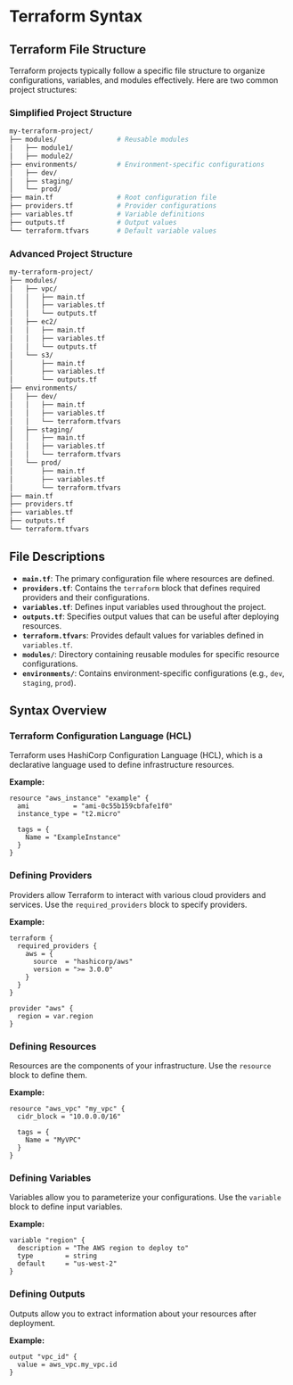# Terraform Syntax

## **Terraform File Structure**

Terraform projects typically follow a specific file structure to organize configurations, variables, and modules effectively. Here are two common project structures:

### Simplified Project Structure

```bash
my-terraform-project/
├── modules/               # Reusable modules
│   ├── module1/
│   ├── module2/
├── environments/          # Environment-specific configurations
│   ├── dev/
│   ├── staging/
│   └── prod/
├── main.tf                # Root configuration file
├── providers.tf           # Provider configurations
├── variables.tf           # Variable definitions
├── outputs.tf             # Output values
└── terraform.tfvars       # Default variable values
```

### Advanced Project Structure

```txt
my-terraform-project/
├── modules/
│   ├── vpc/
│   │   ├── main.tf
│   │   ├── variables.tf
│   │   └── outputs.tf
│   ├── ec2/
│   │   ├── main.tf
│   │   ├── variables.tf
│   │   └── outputs.tf
│   └── s3/
│       ├── main.tf
│       ├── variables.tf
│       └── outputs.tf
├── environments/
│   ├── dev/
│   │   ├── main.tf
│   │   ├── variables.tf
│   │   └── terraform.tfvars
│   ├── staging/
│   │   ├── main.tf
│   │   ├── variables.tf
│   │   └── terraform.tfvars
│   └── prod/
│       ├── main.tf
│       ├── variables.tf
│       └── terraform.tfvars
├── main.tf
├── providers.tf
├── variables.tf
├── outputs.tf
└── terraform.tfvars
```

## **File Descriptions**

- **`main.tf`**: The primary configuration file where resources are defined.
- **`providers.tf`**: Contains the `terraform` block that defines required providers and their configurations.
- **`variables.tf`**: Defines input variables used throughout the project.
- **`outputs.tf`**: Specifies output values that can be useful after deploying resources.
- **`terraform.tfvars`**: Provides default values for variables defined in `variables.tf`.
- **`modules/`**: Directory containing reusable modules for specific resource configurations.
- **`environments/`**: Contains environment-specific configurations (e.g., `dev`, `staging`, `prod`).

## **Syntax Overview**

### **Terraform Configuration Language (HCL)**

Terraform uses HashiCorp Configuration Language (HCL), which is a declarative language used to define infrastructure resources.

**Example:**

```hcl
resource "aws_instance" "example" {
  ami           = "ami-0c55b159cbfafe1f0"
  instance_type = "t2.micro"

  tags = {
    Name = "ExampleInstance"
  }
}
```

### **Defining Providers**

Providers allow Terraform to interact with various cloud providers and services. Use the `required_providers` block to specify providers.

**Example:**

```hcl
terraform {
  required_providers {
    aws = {
      source  = "hashicorp/aws"
      version = ">= 3.0.0"
    }
  }
}

provider "aws" {
  region = var.region
}
```

### **Defining Resources**

Resources are the components of your infrastructure. Use the `resource` block to define them.

**Example:**

```hcl
resource "aws_vpc" "my_vpc" {
  cidr_block = "10.0.0.0/16"

  tags = {
    Name = "MyVPC"
  }
}
```

### **Defining Variables**

Variables allow you to parameterize your configurations. Use the `variable` block to define input variables.

**Example:**

```hcl
variable "region" {
  description = "The AWS region to deploy to"
  type        = string
  default     = "us-west-2"
}
```

### **Defining Outputs**

Outputs allow you to extract information about your resources after deployment.

**Example:**

```hcl
output "vpc_id" {
  value = aws_vpc.my_vpc.id
}
```
